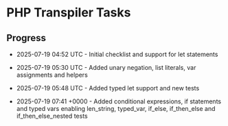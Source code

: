 # PHP Transpiler Tasks

## Progress
- 2025-07-19 04:52 UTC - Initial checklist and support for let statements
- 2025-07-19 05:30 UTC - Added unary negation, list literals, var assignments and helpers

- 2025-07-19 05:48 UTC - Added typed let support and new tests
- 2025-07-19 07:41 +0000 - Added conditional expressions, if statements and typed vars
  enabling len_string, typed_var, if_else, if_then_else and if_then_else_nested tests
